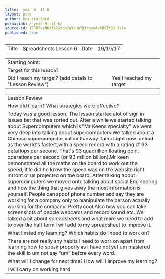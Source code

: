 ```yaml
---
title:  year 9  It 6
layout: post
author: ben.stallard
permalink: /-year-9--it-6/
source-id: 1ZRR7ozNKtfO8Gzcg7WYaUp7Q3rgeoAv6DVTb99_3iIw
published: true
---
```

<table>
  <tr>
    <td>Title</td>
    <td>Spreadsheets Lesson 6</td>
    <td>Date</td>
    <td>19/10/17</td>
  </tr>
</table>


<table>
  <tr>
    <td>Starting point:</td>
    <td></td>
  </tr>
  <tr>
    <td>Target for this lesson?</td>
    <td></td>
  </tr>
  <tr>
    <td>Did I reach my target? 
(add details to "Lesson Review")</td>
    <td> Yes I reached my target</td>
  </tr>
</table>


<table>
  <tr>
    <td>Lesson Review</td>
  </tr>
  <tr>
    <td>How did I learn? What strategies were effective? </td>
  </tr>
  <tr>
    <td>Today was a good lesson. The lesson started alot of sign in issues but that was sorted out. After a while we started talking about Supercomputers which is "Mr Keens specialty" we went very deep into talking about supercomputers.We talked about a Chinese supercomputer called Sunway Taihu Light now ranked as the world's fastest,with a speed record with a rating of 93 petaflops per second. That's 93 quadrillion floating point operations per second (or 93 million billion).Mr keen demonstrated all the maths on the board to work out the speed,little did he know the speed was on the website right infront of us projected on the board. After talking about supercomputers we moved onto talking about social Engineering and how the thing that gives away the most information is yourself. People can spoof phone number and say they are working for a company only to manipulate the person actually working for the company. Pretty cool.Also how you can take screenshots of people webcams and record sound etc.
We talked a bit about spreadsheets and what more we need to add to over the half term I will add to my spreadsheet to improve it.

</td>
  </tr>
  <tr>
    <td>What limited my learning? Which habits do I need to work on? </td>
  </tr>
  <tr>
    <td>There are not really any habits I need to work on apart from learning how to speak properly as I have not yet um mastered the skill to um not say “um” before every word.</td>
  </tr>
  <tr>
    <td>What will I change for next time? How will I improve my learning?</td>
  </tr>
  <tr>
    <td>I will carry on working hard</td>
  </tr>
</table>


